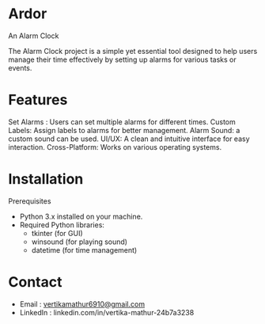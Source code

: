# Ardor
An Alarm Clock

The Alarm Clock project is a simple yet essential tool designed to help users manage their time effectively by setting up alarms for various tasks or events.

# Features

Set Alarms : Users can set multiple alarms for different times.
Custom Labels: Assign labels to alarms for better management.
Alarm Sound: a custom sound can be used.
UI/UX: A clean and intuitive interface for easy interaction.
Cross-Platform: Works on various operating systems.

# Installation

Prerequisites
* Python 3.x installed on your machine.
* Required Python libraries:
    * tkinter (for GUI)
    * winsound (for playing sound)
    * datetime (for time management)

# Contact
* Email : vertikamathur6910@gmail.com
* LinkedIn : linkedin.com/in/vertika-mathur-24b7a3238
